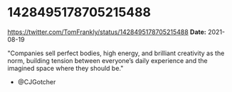 # 1428495178705215488
https://twitter.com/TomFrankly/status/1428495178705215488
**Date:** 2021-08-19

"Companies sell perfect bodies, high energy, and brilliant creativity as the norm, building tension between everyone’s daily experience and the imagined space where they should be."

- @CJGotcher
